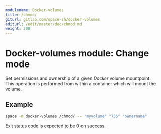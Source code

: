 ```yaml
---
modulename: Docker-volumes
title: /chmod/
giturl: gitlab.com/space-sh/docker-volumes
editurl: /edit/master/doc/chmod.md
weight: 200
---
```

# Docker-volumes module: Change mode

Set permissions and ownership of a given _Docker_ volume mountpoint.  
This operation is performed from within a container which will mount the volume.

## Example

```sh
space -m docker-volumes /chmod/ -- "myvolume" "755" "ownername"
```

Exit status code is expected to be 0 on success.
